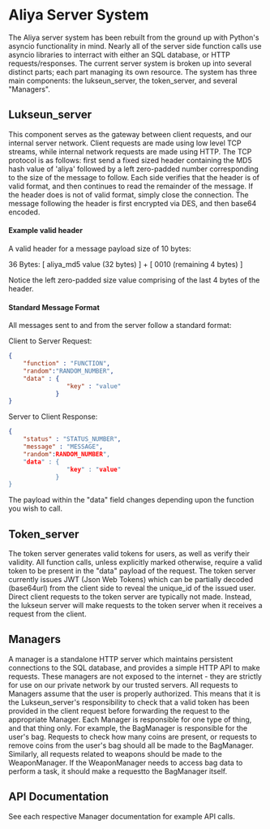 # Aliya Server System

The Aliya server system has been rebuilt from the ground up with Python's asyncio functionality in mind. Nearly all of the server side function calls use asyncio libraries to interract with either an SQL database, or HTTP requests/responses. The current server system is broken up into several distinct parts; each part managing its own resource. The system has three main components: the lukseun\_server, the token\_server, and several "Managers".


## Lukseun\_server

This component serves as the gateway between client requests, and our internal server network. Client requests are made using low level TCP streams, while internal network requests are made using HTTP. The TCP protocol is as follows: first send a fixed sized header containing the MD5 hash value of 'aliya' followed by a left zero-padded number corresponding to the size of the message to follow. Each side verifies that the header is of valid format, and then continues to read the remainder of the message. If the header does is not of valid format, simply close the connection. The message following the header is first encrypted via DES, and then base64 encoded.


#### Example valid header
A valid header for a message payload size of 10 bytes:

36 Bytes: [  aliya\_md5 value (32 bytes)  ] + [ 0010 (remaining 4 bytes) ]

Notice the left zero-padded size value comprising of the last 4 bytes of the header.

#### Standard Message Format

All messages sent to and from the server follow a standard format:

Client to Server Request: 
```json
{
	"function" : "FUNCTION",
    "random":"RANDOM_NUMBER",
	"data" : {
				"key" : "value"
			 }
}
```


Server to Client Response: 
```json
{
	"status" : "STATUS_NUMBER",
	"message" : "MESSAGE",
    "random":RANDOM_NUMBER",
	"data" : {
				"key" : "value"
			 }
}
```


The payload within the "data" field changes depending upon the function you wish to call.


## Token\_server

The token server generates valid tokens for users, as well as verify their validity. All function calls, unless explicitly marked otherwise, require a valid token to be present in the "data" payload of the request. The token server currently issues JWT (Json Web Tokens) which can be partially decoded (base64url) from the client side to reveal the unique\_id of the issued user. Direct client requests to the token server are typically not made. Instead, the lukseun server will make requests to the token server when it receives a request from the client.


## Managers

A manager is a standalone HTTP server which maintains persistent connections to the SQL database, and provides a simple HTTP API to make requests. These managers are not exposed to the internet - they are strictly for use on our private network by our trusted servers. All requests to Managers assume that the user is properly authorized. This means that it is the Lukseun\_server's responsibility to check that a valid token has been provided in the client request before forwarding the request to the appropriate Manager. Each Manager is responsible for one type of thing, and that thing only. For example, the BagManager is responsible for the user's bag. Requests to check how many coins are present, or requests to remove coins from the user's bag should all be made to the BagManager. Similarly, all requests related to weapons should be made to the WeaponManager. If the WeaponManager needs to access bag data to perform a task, it should make a requestto the BagManager itself.


## API Documentation

See each respective Manager documentation for example API calls.
